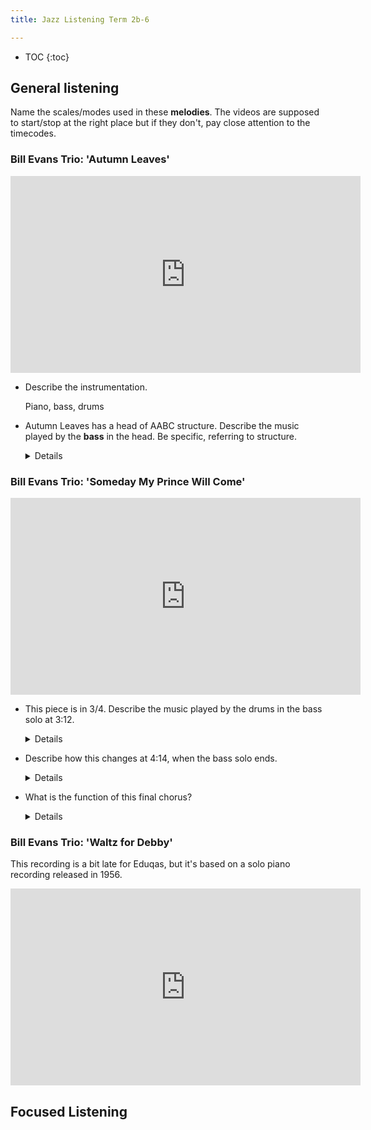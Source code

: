 ```yaml
---
title: Jazz Listening Term 2b-6

---
```


- TOC
{:toc}



## General listening

Name the scales/modes used in these **melodies**. The videos are supposed to start/stop at the right place but if they don't, pay close attention to the timecodes.


### Bill Evans Trio: 'Autumn Leaves'

<iframe width="560" height="315" src="https://www.youtube.com/embed/C1mMsz2I1c8?start=8&end=27" title="YouTube video player" frameborder="0" allow="accelerometer; autoplay; clipboard-write; encrypted-media; gyroscope; picture-in-picture" allowfullscreen></iframe>

* Describe the instrumentation.

	<deatils>Piano, bass, drums</details>

* Autumn Leaves has a head of AABC structure. Describe the music played by the **bass** in the head. Be specific, referring to structure.
	
	<details>
		<ul>
		<li>Pizzicato throughout</li>
		<li>For most of the A sections it plays a repeating rhythm of dotted crotchet, crotchet crotchet, with a rest on the downbeat of each bar.</li>
		<li>Scalic/conjunct movement</li>
		<li>Walking in crotchets in the B section.</li>
		<li>Syncopated, in time with piano at the end of the C section.
		<li>Solo break at the end of the head leading into the bass solo</li>
		</ul>
	</details>

### Bill Evans Trio: 'Someday My Prince Will Come'

<iframe width="560" height="315" src="https://www.youtube.com/embed/EaCzgfIPmsk?start=180&end=" title="YouTube video player" frameborder="0" allow="accelerometer; autoplay; clipboard-write; encrypted-media; gyroscope; picture-in-picture" allowfullscreen></iframe>

* This piece is in 3/4. Describe the music played by the drums in the bass solo at 3:12.

	<details>
		<ul>
		<li>Brushes</li>
		<li>Swing rhythms</li>
		<li>Ride cymbal</li>
		<li>Hi-hat (pedal) on beat 2 of each bar</li>
		</ul>
	</details>

* Describe how this changes at 4:14, when the bass solo ends.

	<details>Snare drum with brushes. Hi-hat (foot pedal) continues. No ride or crash cymbal until the very end of this chorus.</details>
	
* What is the function of this final chorus?

	<details>It is the final playing of the head.</details>

### Bill Evans Trio: 'Waltz for Debby'

This recording is a bit late for Eduqas, but it's based on a solo piano recording released in 1956.

<iframe width="560" height="315" src="https://www.youtube.com/embed/jjFf9was5n8" title="YouTube video player" frameborder="0" allow="accelerometer; autoplay; clipboard-write; encrypted-media; gyroscope; picture-in-picture" allowfullscreen></iframe>

## Focused Listening


